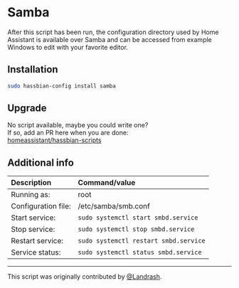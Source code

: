 # Samba

After this script has been run, the configuration directory used by
Home Assistant is available over Samba and can be accessed from example
Windows to edit with your favorite editor.

## Installation

```bash
sudo hassbian-config install samba
```

## Upgrade

No script available, maybe you could write one?  
If so, add an PR here when you are done:  
[homeassistant/hassbian-scripts][repo]

## Additional info

Description | Command/value
:--- | :---
Running as: | root
Configuration file: | /etc/samba/smb.conf
Start service: | `sudo systemctl start smbd.service`
Stop service: | `sudo systemctl stop smbd.service`  
Restart service: | `sudo systemctl restart smbd.service`
Service status: | `sudo systemctl status smbd.service`

***

This script was originally contributed by [@Landrash][landrash].

<!--- Links --->
[landrash]: https://github.com/Landrash
[repo]: https://github.com/home-assistant/hassbian-scripts/pulls
